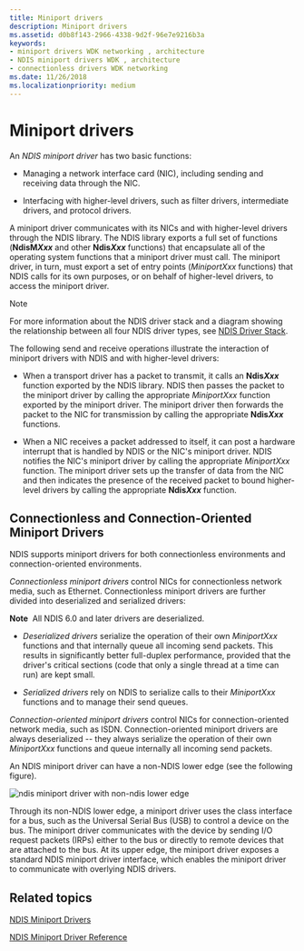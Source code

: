 ```yaml
---
title: Miniport drivers
description: Miniport drivers
ms.assetid: d0b8f143-2966-4338-9d2f-96e7e9216b3a
keywords:
- miniport drivers WDK networking , architecture
- NDIS miniport drivers WDK , architecture
- connectionless drivers WDK networking
ms.date: 11/26/2018
ms.localizationpriority: medium
---
```


# Miniport drivers

An *NDIS miniport driver* has two basic functions:

-   Managing a network interface card (NIC), including sending and receiving data through the NIC.

-   Interfacing with higher-level drivers, such as filter drivers, intermediate drivers, and protocol drivers.

A miniport driver communicates with its NICs and with higher-level drivers through the NDIS library. The NDIS library exports a full set of functions (**NdisM*Xxx*** and other **Ndis*Xxx*** functions) that encapsulate all of the operating system functions that a miniport driver must call. The miniport driver, in turn, must export a set of entry points (*MiniportXxx* functions) that NDIS calls for its own purposes, or on behalf of higher-level drivers, to access the miniport driver.

> [!NOTE]
> For more information about the NDIS driver stack and a diagram showing the relationship between all four NDIS driver types, see [NDIS Driver Stack](ndis-driver-stack.md).

The following send and receive operations illustrate the interaction of miniport drivers with NDIS and with higher-level drivers:

- When a transport driver has a packet to transmit, it calls an **Ndis*Xxx*** function exported by the NDIS library. NDIS then passes the packet to the miniport driver by calling the appropriate *MiniportXxx* function exported by the miniport driver. The miniport driver then forwards the packet to the NIC for transmission by calling the appropriate **Ndis*Xxx*** functions.

- When a NIC receives a packet addressed to itself, it can post a hardware interrupt that is handled by NDIS or the NIC's miniport driver. NDIS notifies the NIC's miniport driver by calling the appropriate *MiniportXxx* function. The miniport driver sets up the transfer of data from the NIC and then indicates the presence of the received packet to bound higher-level drivers by calling the appropriate **Ndis*Xxx*** function.

## Connectionless and Connection-Oriented Miniport Drivers

NDIS supports miniport drivers for both connectionless environments and connection-oriented environments.

*Connectionless miniport drivers* control NICs for connectionless network media, such as Ethernet. Connectionless miniport drivers are further divided into deserialized and serialized drivers:

**Note**  All NDIS 6.0 and later drivers are deserialized. 

-   *Deserialized drivers* serialize the operation of their own *MiniportXxx* functions and that internally queue all incoming send packets. This results in significantly better full-duplex performance, provided that the driver's critical sections (code that only a single thread at a time can run) are kept small.

-   *Serialized drivers* rely on NDIS to serialize calls to their *MiniportXxx* functions and to manage their send queues.

*Connection-oriented miniport drivers* control NICs for connection-oriented network media, such as ISDN. Connection-oriented miniport drivers are always deserialized -- they always serialize the operation of their own *MiniportXxx* functions and queue internally all incoming send packets.

An NDIS miniport driver can have a non-NDIS lower edge (see the following figure).

![ndis miniport driver with non-ndis lower edge](images/nonndslo.png)

Through its non-NDIS lower edge, a miniport driver uses the class interface for a bus, such as the Universal Serial Bus (USB) to control a device on the bus. The miniport driver communicates with the device by sending I/O request packets (IRPs) either to the bus or directly to remote devices that are attached to the bus. At its upper edge, the miniport driver exposes a standard NDIS miniport driver interface, which enables the miniport driver to communicate with overlying NDIS drivers.

## Related topics

[NDIS Miniport Drivers](roadmap-for-developing-ndis-miniport-drivers.md)

[NDIS Miniport Driver Reference](/windows-hardware/drivers/ddi/_netvista/)